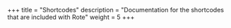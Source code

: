 +++
title = "Shortcodes"
description = "Documentation for the shortcodes that are included with Rote"
weight = 5
+++
